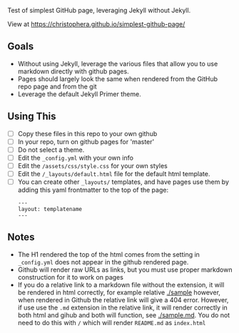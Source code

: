 Test of simplest GitHub page, leveraging Jekyll without Jekyll.

View at https://christophera.github.io/simplest-github-page/

## Goals

* Without using Jekyll, leverage the various files that allow you to use markdown directly with github pages.
* Pages should largely look the same when rendered from the GitHub repo page and from the git
* Leverage the default Jekyll Primer theme.

## Using This
* [ ] Copy these files in this repo to your own github
* [ ] In your repo, turn on github pages for 'master'
* [ ] Do not select a theme.
* [ ] Edit the `_config.yml` with your own info
* [ ] Edit the `/assets/css/style.css` for your own styles
* [ ] Edit the `/_layouts/default.html` file for the default html template.
* [ ] You can create other `_layouts/` templates, and have pages use them by adding this yaml frontmatter to the top of the page:
  ```
  ---
  layout: templatename
  ---
  ```

## Notes
* The H1 rendered the top of the html comes from the setting in `_config.yml` does not appear in the github rendered page.
* Github will render raw URLs as links, but you must use proper markdown construction for it to work on pages
* If you do a relative link to a markdown file without the extension, it will be rendered in html correctly, for example relative [./sample](./sample) however, when rendered in Github the relative link will give a 404 error. However, if use use the `.md` extension in the relative link, it will render correctly in both html and gihub and both will function, see [./sample.md](./sample.md). You do not need to do this with `/` which will render `README.md` as `index.html`
  



